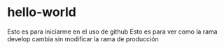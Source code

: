 # hello-world
Esto es para iniciarme en el uso de github
Esto es para ver como la rama develop cambia sin modificar la rama de producción
